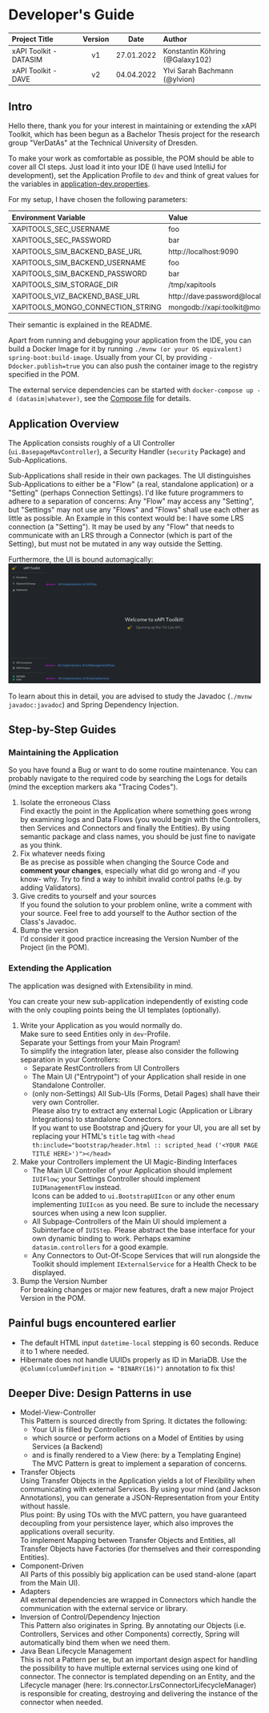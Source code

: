 # Developer's Guide

| Project Title          | Version |    Date    | Author                          |
|:-----------------------|:-------:|:----------:|:--------------------------------|
| xAPI Toolkit - DATASIM |   v1    | 27.01.2022 | Konstantin Köhring (@Galaxy102) |
| xAPI Toolkit - DAVE    |   v2    | 04.04.2022 | Ylvi Sarah Bachmann (@ylvion)   |

## Intro

Hello there, thank you for your interest in maintaining or extending the xAPI Toolkit, 
which has been begun as a Bachelor Thesis project for the research group "VerDatAs"
at the Technical University of Dresden.

To make your work as comfortable as possible, the POM should be able to cover all CI steps.
Just load it into your IDE (I have used IntelliJ for development), set the Application Profile to `dev` 
and think of great values for the variables in [application-dev.properties](src/main/resources/application-dev.properties).

For my setup, I have chosen the following parameters:

| Environment Variable              | Value                                          |
|:----------------------------------|:-----------------------------------------------|
| XAPITOOLS_SEC_USERNAME            | foo                                            |
| XAPITOOLS_SEC_PASSWORD            | bar                                            |
| XAPITOOLS_SIM_BACKEND_BASE_URL    | http://localhost:9090                          |
| XAPITOOLS_SIM_BACKEND_USERNAME    | foo                                            |
| XAPITOOLS_SIM_BACKEND_PASSWORD    | bar                                            |
| XAPITOOLS_SIM_STORAGE_DIR         | /tmp/xapitools                                 |
| XAPITOOLS_VIZ_BACKEND_BASE_URL    | http://dave:password@localhost:9091            |
| XAPITOOLS_MONGO_CONNECTION_STRING | mongodb://xapi:toolkit@mongodb:27017/xapitools | 

Their semantic is explained in the README.

Apart from running and debugging your application from the IDE, you can build a Docker Image for it by running `./mvnw (or your OS equivalent) spring-boot:build-image`.
Usually from your CI, by providing `-Ddocker.publish=true` you can also push the container image to the registry specified in the POM.

The external service dependencies can be started with `docker-compose up -d (datasim|whatever)`, see the [Compose file](docker-compose.yml) for details.

## Application Overview

The Application consists roughly of a UI Controller (`ui.BasepageMavController`), a Security Handler (`security` Package) and Sub-Applications.

Sub-Applications shall reside in their own packages. 
The UI distinguishes Sub-Applications to either be a "Flow" (a real, standalone application) or a "Setting" (perhaps Connection Settings).
I'd like future programmers to adhere to a separation of concerns: 
Any "Flow" may access any "Setting", but "Settings" may not use any "Flows" and "Flows" shall use each other as little as possible.
An Example in this context would be: 
I have some LRS connection (a "Setting"). 
It may be used by any "Flow" that needs to communicate with an LRS through a Connector (which is part of the Setting), but must not be mutated in any way outside the Setting.

Furthermore, the UI is bound automagically:  
![](doc/autobind.png)

To learn about this in detail, you are advised to study the Javadoc (`./mvnw javadoc:javadoc`) and Spring Dependency Injection.

## Step-by-Step Guides

### Maintaining the Application

So you have found a Bug or want to do some routine maintenance.
You can probably navigate to the required code by searching the Logs for details (mind the exception markers aka "Tracing Codes").

1. Isolate the erroneous Class  
   Find exactly the point in the Application where something goes wrong by examining logs and Data Flows (you would begin with the Controllers, then Services and Connectors and finally the Entities).
   By using semantic package and class names, you should be just fine to navigate as you think.
2. Fix whatever needs fixing  
   Be as precise as possible when changing the Source Code and **comment your changes**, especially what did go wrong and -if you know- why.
   Try to find a way to inhibit invalid control paths (e.g. by adding Validators).
3. Give credits to yourself and your sources  
   If you found the solution to your problem online, write a comment with your source. Feel free to add yourself to the Author section of the Class's Javadoc.
4. Bump the version  
   I'd consider it good practice increasing the Version Number of the Project (in the POM).

### Extending the Application

The application was designed with Extensibility in mind.

You can create your new sub-application independently of existing code with the only coupling points being the UI templates (optionally).

1. Write your Application as you would normally do.  
   Make sure to seed Entities only in `dev`-Profile.  
   Separate your Settings from your Main Program!  
   To simplify the integration later, please also consider the following separation in your Controllers:
   * Separate RestControllers from UI Controllers
   * The Main UI ("Entrypoint") of your Application shall reside in one Standalone Controller.
   * (only non-Settings) All Sub-UIs (Forms, Detail Pages) shall have their very own Controller.  
   Please also try to extract any external Logic (Application or Library Integrations) to standalone Connectors.  
   If you want to use Bootstrap and jQuery for your UI, you are all set by replacing your HTML's `title` tag with
   `<head th:include="bootstrap/header.html :: scripted_head ('<YOUR PAGE TITLE HERE>')"></head>`
2. Make your Controllers implement the UI Magic-Binding Interfaces  
   * The Main UI Controller of your Application should implement `IUIFlow`; your Settings Controller should implement `IUIManagementFlow` instead.  
     Icons can be added to `ui.BootstrapUIIcon` or any other enum implementing `IUIIcon` as you need. Be sure to include the necessary sources when using a new Icon supplier.
   * All Subpage-Controllers of the Main UI should implement a Subinterface of `IUIStep`. Please abstract the base interface for your own dynamic binding to work.
     Perhaps examine `datasim.controllers` for a good example.
   * Any Connectors to Out-Of-Scope Services that will run alongside the Toolkit should implement `IExternalService` for a Health Check to be displayed.
3. Bump the Version Number  
   For breaking changes or major new features, draft a new major Project Version in the POM.

## Painful bugs encountered earlier

* The default HTML input `datetime-local` stepping is 60 seconds. Reduce it to 1 where needed.
* Hibernate does not handle UUIDs properly as ID in MariaDB. Use the `@Column(columnDefinition = "BINARY(16)")` annotation to fix this!

## Deeper Dive: Design Patterns in use

* Model-View-Controller  
  This Pattern is sourced directly from Spring. It dictates the following:
  * Your UI is filled by Controllers
  * which source or perform actions on a Model of Entities by using Services (a Backend)
  * and is finally rendered to a View (here: by a Templating Engine)  
  The MVC Pattern is great to implement a separation of concerns.
* Transfer Objects  
  Using Transfer Objects in the Application yields a lot of Flexibility when communicating with external Services.
  By using your mind (and Jackson Annotations), you can generate a JSON-Representation from your Entity without hassle.  
  Plus point: By using TOs with the MVC pattern, you have guaranteed decoupling from your persistence layer, which also improves the applications overall security.  
  To implement Mapping between Transfer Objects and Entities, all Transfer Objects have Factories (for themselves and their corresponding Entities).
* Component-Driven  
  All Parts of this possibly big application can be used stand-alone (apart from the Main UI).
* Adapters  
  All external dependencies are wrapped in Connectors which handle the communication with the external service or library.
* Inversion of Control/Dependency Injection  
  This Pattern also originates in Spring.
  By annotating our Objects (i.e. Controllers, Services and other Components) correctly, Spring will automatically bind them when we need them.
* Java Bean Lifecycle Management  
  This is not a Pattern per se, but an important design aspect for handling the possibility to have multiple external services using one kind of connector.
  The connector is templated depending on an Entity, and the Lifecycle manager (here: lrs.connector.LrsConnectorLifecycleManager) is responsible 
  for creating, destroying and delivering the instance of the connector when needed.
